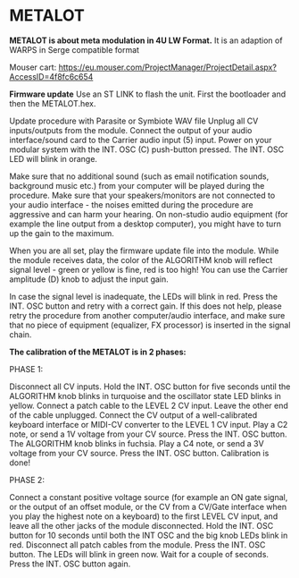 # METALOT
<B>METALOT is about meta modulation in 4U LW Format.</B> It is an adaption of WARPS in Serge compatible format

Mouser cart: https://eu.mouser.com/ProjectManager/ProjectDetail.aspx?AccessID=4f8fc6c654

<B>Firmware update</B>
Use an ST LINK to flash the unit. First the bootloader and then the METALOT.hex.

Update procedure with Parasite or Symbiote WAV file
Unplug all CV inputs/outputs from the module. Connect the output of your audio interface/sound card to the Carrier audio input (5) input. Power on your modular system with the INT. OSC (C) push-button pressed. The INT. OSC LED will blink in orange.

Make sure that no additional sound (such as email notification sounds, background music etc.) from your computer will be played during the procedure. Make sure that your speakers/monitors are not connected to your audio interface - the noises emitted during the procedure are aggressive and can harm your hearing. On non-studio audio equipment (for example the line output from a desktop computer), you might have to turn up the gain to the maximum.

When you are all set, play the firmware update file into the module. While the module receives data, the color of the ALGORITHM knob will reflect signal level - green or yellow is fine, red is too high! You can use the Carrier amplitude (D) knob to adjust the input gain.

In case the signal level is inadequate, the LEDs will blink in red. Press the INT. OSC button and retry with a correct gain. If this does not help, please retry the procedure from another computer/audio interface, and make sure that no piece of equipment (equalizer, FX processor) is inserted in the signal chain.

<B>The calibration of the METALOT is in 2 phases:</B>

PHASE 1:


Disconnect all CV inputs.
Hold the INT. OSC button for five seconds until the ALGORITHM knob blinks in turquoise and the oscillator state LED blinks in yellow.
Connect a patch cable to the LEVEL 2 CV input. Leave the other end of the cable unplugged.
Connect the CV output of a well-calibrated keyboard interface or MIDI-CV converter to the LEVEL 1 CV input.
Play a C2 note, or send a 1V voltage from your CV source.
Press the INT. OSC button. The ALGORITHM knob blinks in fuchsia.
Play a C4 note, or send a 3V voltage from your CV source.
Press the INT. OSC button.
Calibration is done!


PHASE 2:

Connect a constant positive voltage source (for example an ON gate signal, or the output of an offset module, or the CV from a CV/Gate interface when you play the highest note on a keyboard) to the first LEVEL CV input, and leave all the other jacks of the module disconnected.
Hold the INT. OSC button for 10 seconds until both the INT OSC and the big knob LEDs blink in red.
Disconnect all patch cables from the module.
Press the INT. OSC button. The LEDs will blink in green now. Wait for a couple of seconds.
Press the INT. OSC button again.
